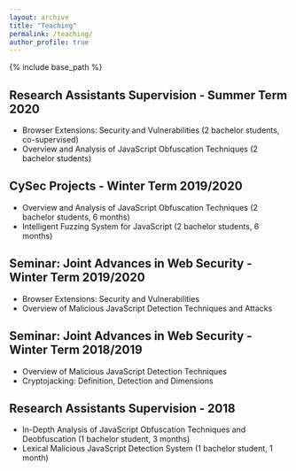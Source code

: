 ```yaml
---
layout: archive
title: "Teaching"
permalink: /teaching/
author_profile: true
---
```


{% include base_path %}

## Research Assistants Supervision - Summer Term 2020

* Browser Extensions: Security and Vulnerabilities (2 bachelor students, co-supervised)
* Overview and Analysis of JavaScript Obfuscation Techniques (2 bachelor students)

## CySec Projects - Winter Term 2019/2020

* Overview and Analysis of JavaScript Obfuscation Techniques (2 bachelor students, 6 months)
* Intelligent Fuzzing System for JavaScript (2 bachelor students, 6 months)

## Seminar: Joint Advances in Web Security - Winter Term 2019/2020

* Browser Extensions: Security and Vulnerabilities
* Overview of Malicious JavaScript Detection Techniques and Attacks

## Seminar: Joint Advances in Web Security - Winter Term 2018/2019

* Overview of Malicious JavaScript Detection Techniques
* Cryptojacking: Definition, Detection and Dimensions


## Research Assistants Supervision - 2018

* In-Depth Analysis of JavaScript Obfuscation Techniques and Deobfuscation (1 bachelor student, 3 months)
* Lexical Malicious JavaScript Detection System (1 bachelor student, 1 month)
